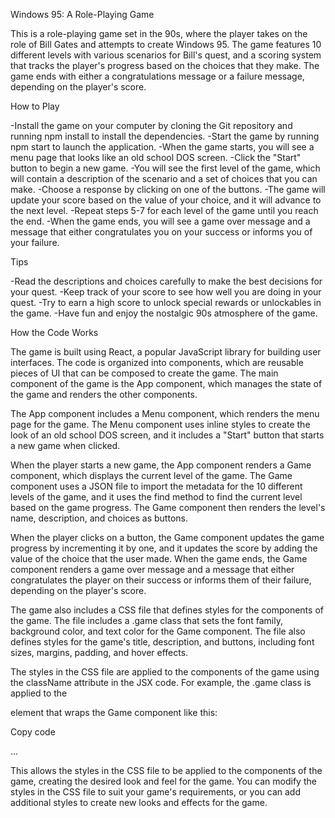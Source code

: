 Windows 95: A Role-Playing Game

This is a role-playing game set in the 90s, where the player takes on the role of Bill Gates and attempts to create Windows 95. The game features 10 different levels with various scenarios for Bill's quest, and a scoring system that tracks the player's progress based on the choices that they make. The game ends with either a congratulations message or a failure message, depending on the player's score.

How to Play

-Install the game on your computer by cloning the Git repository and running npm install to install the dependencies.
-Start the game by running npm start to launch the application.
-When the game starts, you will see a menu page that looks like an old school DOS screen.
-Click the "Start" button to begin a new game.
-You will see the first level of the game, which will contain a description of the scenario and a set of choices that you can make.
-Choose a response by clicking on one of the buttons.
-The game will update your score based on the value of your choice, and it will advance to the next level.
-Repeat steps 5-7 for each level of the game until you reach the end.
-When the game ends, you will see a game over message and a message that either congratulates you on your success or informs you of your failure.

Tips

-Read the descriptions and choices carefully to make the best decisions for your quest.
-Keep track of your score to see how well you are doing in your quest.
-Try to earn a high score to unlock special rewards or unlockables in the game.
-Have fun and enjoy the nostalgic 90s atmosphere of the game.

How the Code Works

The game is built using React, a popular JavaScript library for building user interfaces. The code is organized into components, which are reusable pieces of UI that can be composed to create the game. The main component of the game is the App component, which manages the state of the game and renders the other components.

The App component includes a Menu component, which renders the menu page for the game. The Menu component uses inline styles to create the look of an old school DOS screen, and it includes a "Start" button that starts a new game when clicked.

When the player starts a new game, the App component renders a Game component, which displays the current level of the game. The Game component uses a JSON file to import the metadata for the 10 different levels of the game, and it uses the find method to find the current level based on the game progress. The Game component then renders the level's name, description, and choices as buttons.

When the player clicks on a button, the Game component updates the game progress by incrementing it by one, and it updates the score by adding the value of the choice that the user made. When the game ends, the Game component renders a game over message and a message that either congratulates the player on their success or informs them of their failure, depending on the player's score.

The game also includes a CSS file that defines styles for the components of the game. The file includes a .game class that sets the font family, background color, and text color for the Game component. The file also defines styles for the game's title, description, and buttons, including font sizes, margins, padding, and hover effects.

The styles in the CSS file are applied to the components of the game using the className attribute in the JSX code. For example, the .game class is applied to the <div> element that wraps the Game component like this:

Copy code
<div className="game">
  ...
</div>

This allows the styles in the CSS file to be applied to the components of the game, creating the desired look and feel for the game. You can modify the styles in the CSS file to suit your game's requirements, or you can add additional styles to create new looks and effects for the game.